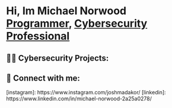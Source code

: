 <h1>Hi, Im Michael Norwood<br/><a href="https://github.com/Neatback">Programmer</a>, <a href="https://www.linkedin.com/in/michael-norwood-2a25a0278/">Cybersecurity Professional</a></h1>

<h2>👨‍💻 Cybersecurity Projects:</h2>


<h2> 🤳 Connect with me:</h2>
[instagram]: https://www.instagram.com/joshmadakor/
[linkedin]: https://www.linkedin.com/in/michael-norwood-2a25a0278/

<!--
**joshmadakor1/joshmadakor1** is a ✨ _special_ ✨ repository because its `README.md` (this file) appears on your GitHub profile.

Here are some ideas to get you started:

- 🔭 I’m currently working on ...
- 🌱 I’m currently learning ...
- 👯 I’m looking to collaborate on ...
- 🤔 I’m looking for help with ...
- 💬 Ask me about ...
- 📫 How to reach me: ...
- 😄 Pronouns: ...
- ⚡ Fun fact: ...
-->

